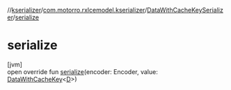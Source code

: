 //[kserializer](../../../index.md)/[com.motorro.rxlcemodel.kserializer](../index.md)/[DataWithCacheKeySerializer](index.md)/[serialize](serialize.md)

# serialize

[jvm]\
open override fun [serialize](serialize.md)(encoder: Encoder, value: [DataWithCacheKey](../../../../cache/cache/com.motorro.rxlcemodel.cache/-data-with-cache-key/index.md)&lt;[D](index.md)&gt;)
